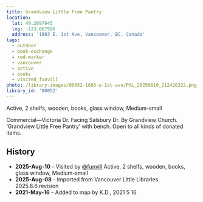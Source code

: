 ```yaml
---
title: Grandview Little Free Pantry
location:
  lat: 49.2697945
  lng: -123.067596
  address: '1803 E. 1st Ave, Vancouver, BC, Canada'
tags:
  - outdoor
  - book-exchange
  - red-marker
  - vancouver
  - active
  - books
  - visited_funvill  
photo: /library-images/00052-1803-e-1st-ave/PXL_20250810_212420322.png
library_id: '00052'
---
```


Active, 2 shelfs, wooden, books, glass window, Medium-small

Commercial—Victoria Dr.
Facing Salsbury Dr. By Grandview Church. ‘Grandview Little Free Pantry’ with bench. Open to all kinds of donated items.

## History

- **2025-Aug-10** - Visited by [@funvill](https://blog.abluestar.com) Active, 2 shelfs, wooden, books, glass window, Medium-small
- **2025-Aug-08** - Imported from Vancouver Little Libraries 2025.8.6.revision
- **2021-May-16** - Added to map by K.D., 2021 5 16
